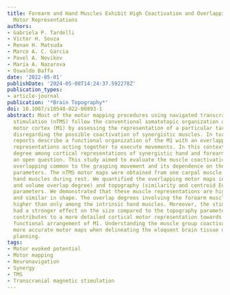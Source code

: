 ```yaml
---
title: Forearm and Hand Muscles Exhibit High Coactivation and Overlapping of Cortical
  Motor Representations
authors:
- Gabriela P. Tardelli
- Victor H. Souza
- Renan H. Matsuda
- Marco A. C. Garcia
- Pavel A. Novikov
- Maria A. Nazarova
- Oswaldo Baffa
date: '2022-05-01'
publishDate: '2024-05-08T14:24:37.592278Z'
publication_types:
- article-journal
publication: '*Brain Topography*'
doi: 10.1007/s10548-022-00893-1
abstract: Most of the motor mapping procedures using navigated transcranial magnetic
  stimulation (nTMS) follow the conventional somatotopic organization of the primary
  motor cortex (M1) by assessing the representation of a particular target muscle,
  disregarding the possible coactivation of synergistic muscles. In turn, multiple
  reports describe a functional organization of the M1 with an overlapping among motor
  representations acting together to execute movements. In this context, the overlap
  degree among cortical representations of synergistic hand and forearm muscles remains
  an open question. This study aimed to evaluate the muscle coactivation and representation
  overlapping common to the grasping movement and its dependence on the stimulation
  parameters. The nTMS motor maps were obtained from one carpal muscle and two intrinsic
  hand muscles during rest. We quantified the overlapping motor maps in size (area
  and volume overlap degree) and topography (similarity and centroid Euclidean distance)
  parameters. We demonstrated that these muscle representations are highly overlapped
  and similar in shape. The overlap degrees involving the forearm muscle were significantly
  higher than only among the intrinsic hand muscles. Moreover, the stimulation intensity
  had a stronger effect on the size compared to the topography parameters. Our study
  contributes to a more detailed cortical motor representation towards a synergistic,
  functional arrangement of M1. Understanding the muscle group coactivation may provide
  more accurate motor maps when delineating the eloquent brain tissue during pre-surgical
  planning.
tags:
- Motor evoked potential
- Motor mapping
- Neuronavigation
- Synergy
- TMS
- Transcranial magnetic stimulation
---
```

